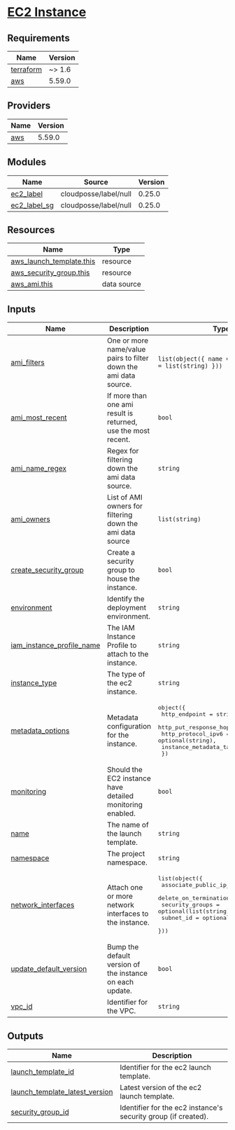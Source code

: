 # [EC2 Instance](https://aws.amazon.com/ec2/)

<!-- BEGIN_TF_DOCS -->
## Requirements

| Name | Version |
|------|---------|
| <a name="requirement_terraform"></a> [terraform](#requirement\_terraform) | ~> 1.6 |
| <a name="requirement_aws"></a> [aws](#requirement\_aws) | 5.59.0 |

## Providers

| Name | Version |
|------|---------|
| <a name="provider_aws"></a> [aws](#provider\_aws) | 5.59.0 |

## Modules

| Name | Source | Version |
|------|--------|---------|
| <a name="module_ec2_label"></a> [ec2\_label](#module\_ec2\_label) | cloudposse/label/null | 0.25.0 |
| <a name="module_ec2_label_sg"></a> [ec2\_label\_sg](#module\_ec2\_label\_sg) | cloudposse/label/null | 0.25.0 |

## Resources

| Name | Type |
|------|------|
| [aws_launch_template.this](https://registry.terraform.io/providers/hashicorp/aws/5.59.0/docs/resources/launch_template) | resource |
| [aws_security_group.this](https://registry.terraform.io/providers/hashicorp/aws/5.59.0/docs/resources/security_group) | resource |
| [aws_ami.this](https://registry.terraform.io/providers/hashicorp/aws/5.59.0/docs/data-sources/ami) | data source |

## Inputs

| Name | Description | Type | Default | Required |
|------|-------------|------|---------|:--------:|
| <a name="input_ami_filters"></a> [ami\_filters](#input\_ami\_filters) | One or more name/value pairs to filter down the ami data source. | `list(object({ name = string, values = list(string) }))` | `null` | no |
| <a name="input_ami_most_recent"></a> [ami\_most\_recent](#input\_ami\_most\_recent) | If more than one ami result is returned, use the most recent. | `bool` | `true` | no |
| <a name="input_ami_name_regex"></a> [ami\_name\_regex](#input\_ami\_name\_regex) | Regex for filtering down the ami data source. | `string` | n/a | yes |
| <a name="input_ami_owners"></a> [ami\_owners](#input\_ami\_owners) | List of AMI owners for filtering down the ami data source | `list(string)` | <pre>[<br>  "amazon"<br>]</pre> | no |
| <a name="input_create_security_group"></a> [create\_security\_group](#input\_create\_security\_group) | Create a security group to house the instance. | `bool` | `true` | no |
| <a name="input_environment"></a> [environment](#input\_environment) | Identify the deployment environment. | `string` | n/a | yes |
| <a name="input_iam_instance_profile_name"></a> [iam\_instance\_profile\_name](#input\_iam\_instance\_profile\_name) | The IAM Instance Profile to attach to the instance. | `string` | n/a | yes |
| <a name="input_instance_type"></a> [instance\_type](#input\_instance\_type) | The type of the ec2 instance. | `string` | n/a | yes |
| <a name="input_metadata_options"></a> [metadata\_options](#input\_metadata\_options) | Metadata configuration for the instance. | <pre>object({<br>    http_endpoint               = string,<br>    http_put_response_hop_limit = number,<br>    http_protocol_ipv6          = optional(string),<br>    instance_metadata_tags      = string<br>  })</pre> | n/a | yes |
| <a name="input_monitoring"></a> [monitoring](#input\_monitoring) | Should the EC2 instance have detailed monitoring enabled. | `bool` | `true` | no |
| <a name="input_name"></a> [name](#input\_name) | The name of the launch template. | `string` | n/a | yes |
| <a name="input_namespace"></a> [namespace](#input\_namespace) | The project namespace. | `string` | n/a | yes |
| <a name="input_network_interfaces"></a> [network\_interfaces](#input\_network\_interfaces) | Attach one or more network interfaces to the instance. | <pre>list(object({<br>    associate_public_ip_address = bool,<br>    delete_on_termination       = bool,<br>    security_groups             = optional(list(string)),<br>    subnet_id                   = optional(string),<br>  }))</pre> | n/a | yes |
| <a name="input_update_default_version"></a> [update\_default\_version](#input\_update\_default\_version) | Bump the default version of the instance on each update. | `bool` | `true` | no |
| <a name="input_vpc_id"></a> [vpc\_id](#input\_vpc\_id) | Identifier for the VPC. | `string` | n/a | yes |

## Outputs

| Name | Description |
|------|-------------|
| <a name="output_launch_template_id"></a> [launch\_template\_id](#output\_launch\_template\_id) | Identifier for the ec2 launch template. |
| <a name="output_launch_template_latest_version"></a> [launch\_template\_latest\_version](#output\_launch\_template\_latest\_version) | Latest version of the ec2 launch template. |
| <a name="output_security_group_id"></a> [security\_group\_id](#output\_security\_group\_id) | Identifier for the ec2 instance's security group (if created). |
<!-- END_TF_DOCS -->